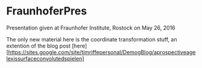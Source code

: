 # FraunhoferPres
Presentation given at Fraunhofer Institute, Rostock on May 26, 2016

The only new material here is the coordinate transformation stuff, an extention of the blog post [here][https://sites.google.com/site/timriffepersonal/DemogBlog/aprospectiveagelexissurfaceconvolutedspielen]
